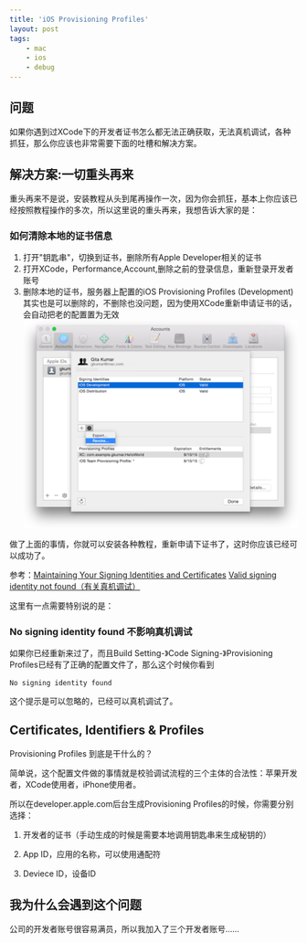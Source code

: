 ```yaml
---
title: 'iOS Provisioning Profiles'
layout: post
tags:
    - mac
    - ios
    - debug
---
```


## 问题
如果你遇到过XCode下的开发者证书怎么都无法正确获取，无法真机调试，各种抓狂，那么你应该也非常需要下面的吐槽和解决方案。

## 解决方案:一切重头再来
重头再来不是说，安装教程从头到尾再操作一次，因为你会抓狂，基本上你应该已经按照教程操作的多次，所以这里说的重头再来，我想告诉大家的是：

### 如何清除本地的证书信息
1. 打开"钥匙串"，切换到证书，删除所有Apple Developer相关的证书
2. 打开XCode，Performance,Account,删除之前的登录信息，重新登录开发者账号
3. 删除本地的证书，服务器上配置的iOS Provisioning Profiles (Development)其实也是可以删除的，不删除也没问题，因为使用XCode重新申请证书的话，会自动把老的配置置为无效
![证书](/media/files/2015/03/27/12_revoke_certificate_2_2x.png)

做了上面的事情，你就可以安装各种教程，重新申请下证书了，这时你应该已经可以成功了。  


参考：[Maintaining Your Signing Identities and Certificates](https://developer.apple.com/library/ios/documentation/IDEs/Conceptual/AppDistributionGuide/MaintainingCertificates/MaintainingCertificates.html#//apple_ref/doc/uid/TP40012582-CH31-SW26)
[Valid signing identity not found（有关真机调试）](http://www.cocoachina.com/bbs/read.php?tid=256724)  


这里有一点需要特别说的是：
### No signing identity found 不影响真机调试
如果你已经重新来过了，而且Build Setting-》Code Signing-》Provisioning Profiles已经有了正确的配置文件了，那么这个时候你看到  


```
No signing identity found 
```

这个提示是可以忽略的，已经可以真机调试了。

## Certificates, Identifiers & Profiles
Provisioning Profiles 到底是干什么的？  

简单说，这个配置文件做的事情就是校验调试流程的三个主体的合法性：苹果开发者，XCode使用者，iPhone使用者。

所以在developer.apple.com后台生成Provisioning Profiles的时候，你需要分别选择：

1. 开发者的证书（手动生成的时候是需要本地调用钥匙串来生成秘钥的）  

2. App ID，应用的名称，可以使用通配符  

3. Deviece ID，设备ID  


## 我为什么会遇到这个问题
公司的开发者账号很容易满员，所以我加入了三个开发者账号……
